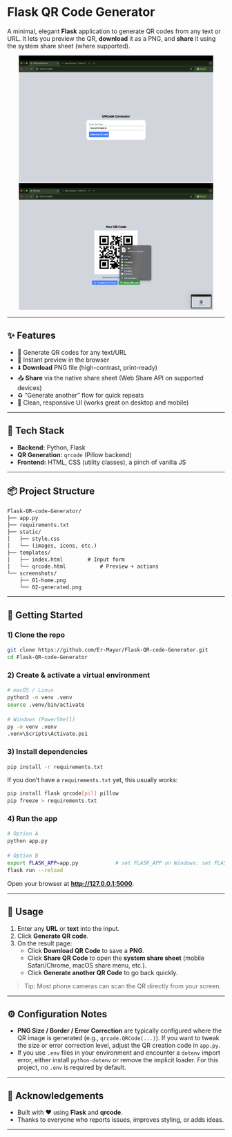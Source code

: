 # Flask QR Code Generator

A minimal, elegant **Flask** application to generate QR codes from any text or URL. It lets you preview the QR, **download** it as a PNG, and **share** it using the system share sheet (where supported).

<p align="center">
  <img src="screenshots/01-home.png" alt="Home page – QR input" width="450" />
  <img src="screenshots/02-generated.png" alt="Generated QR with actions" width="450" />
</p>

---

## ✨ Features

- 🔳 Generate QR codes for any text/URL
- 👀 Instant preview in the browser
- ⬇️ **Download** PNG file (high-contrast, print-ready)
- 📤 **Share** via the native share sheet (Web Share API on supported devices)
- ♻️ “Generate another” flow for quick repeats
- 🧼 Clean, responsive UI (works great on desktop and mobile)

---

## 🧱 Tech Stack

- **Backend:** Python, Flask
- **QR Generation:** `qrcode` (Pillow backend)
- **Frontend:** HTML, CSS (utility classes), a pinch of vanilla JS

---

## 📦 Project Structure

```
Flask-QR-code-Generator/
├── app.py
├── requirements.txt
├── static/
│   ├── style.css
│   └── (images, icons, etc.)
├── templates/
│   ├── index.html        # Input form
│   └── qrcode.html           # Preview + actions
└── screenshots/
    ├── 01-home.png
    └── 02-generated.png
```

---

## 🚀 Getting Started

### 1) Clone the repo
```bash
git clone https://github.com/Er-Mayur/Flask-QR-code-Generator.git
cd Flask-QR-code-Generator
```

### 2) Create & activate a virtual environment
```bash
# macOS / Linux
python3 -m venv .venv
source .venv/bin/activate

# Windows (PowerShell)
py -m venv .venv
.venv\Scripts\Activate.ps1
```

### 3) Install dependencies
```bash
pip install -r requirements.txt
```
If you don’t have a `requirements.txt` yet, this usually works:
```bash
pip install flask qrcode[pil] pillow
pip freeze > requirements.txt
```

### 4) Run the app
```bash
# Option A
python app.py

# Option B
export FLASK_APP=app.py            # set FLASK_APP on Windows: set FLASK_APP=app.py
flask run --reload
```
Open your browser at **http://127.0.0.1:5000**.

---

## 🧪 Usage

1. Enter any **URL** or **text** into the input.
2. Click **Generate QR code**.
3. On the result page:
   - Click **Download QR Code** to save a **PNG**.
   - Click **Share QR Code** to open the **system share sheet** (mobile Safari/Chrome, macOS share menu, etc.).
   - Click **Generate another QR Code** to go back quickly.

> Tip: Most phone cameras can scan the QR directly from your screen.

---

## ⚙️ Configuration Notes

- **PNG Size / Border / Error Correction** are typically configured where the QR image is generated (e.g., `qrcode.QRCode(...)`). If you want to tweak the size or error correction level, adjust the QR creation code in `app.py`.
- If you use `.env` files in your environment and encounter a `dotenv` import error, either install `python-dotenv` or remove the implicit loader. For this project, no `.env` is required by default.

---

## 🙌 Acknowledgements

- Built with ❤️ using **Flask** and **qrcode**.
- Thanks to everyone who reports issues, improves styling, or adds ideas.

---

